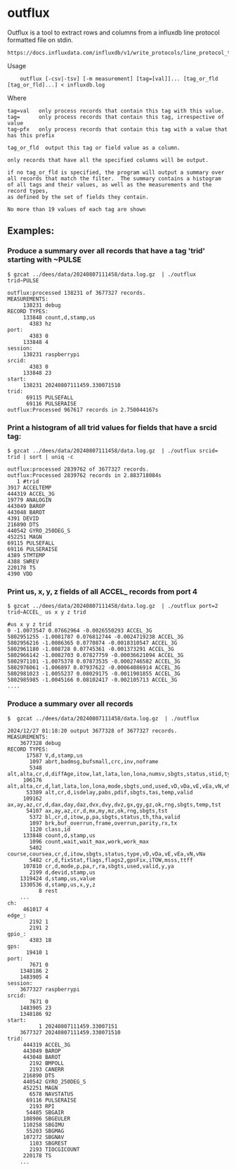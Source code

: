 # outflux

Outflux is a tool to extract rows and columns from a influxdb line protocol formatted file
on stdin.

	https://docs.influxdata.com/influxdb/v1/write_protocols/line_protocol_tutorial/

Usage

```
	outflux [-csv|-tsv] [-m measurement] [tag=[val]]... [tag_or_fld [tag_or_fld]...] < influxdb.log
```

Where

    tag=val   only process records that contain this tag with this value.
    tag=      only process records that contain this tag, irrespective of value
    tag~pfx   only process records that contain this tag with a value that has this prefix

    tag_or_fld  output this tag or field value as a column.

    only records that have all the specified columns will be output.

    if no tag_or_fld is specified, the program will output a summary over
    all records that match the filter.  The summary contains a histogram
    of all tags and their values, as well as the measurements and the record types,
    as defined by the set of fields they contain.

    No more than 19 values of each tag are shown

## Examples:

### Produce a summary over all records that have a tag 'trid' starting with ~PULSE

```
$ gzcat ../dees/data/20240807111458/data.log.gz  | ./outflux trid~PULSE

outflux:processed 138231 of 3677327 records.
MEASUREMENTS:
	 138231 debug
RECORD TYPES:
	 133848 count,d,stamp,us
	   4383 hz
port:
	   4383 0
	 133848 4
session:
	 138231 raspberrypi
srcid:
	   4383 0
	 133848 23
start:
	 138231 20240807111459.330071510
trid:
	  69115 PULSEFALL
	  69116 PULSERAISE
outflux:Processed 967617 records in 2.750044167s
```

### Print a histogram of all trid values for fields that have a srcid tag:

```
$ gzcat ../dees/data/20240807111458/data.log.gz  | ./outflux srcid= trid | sort | uniq -c

outflux:processed 2839762 of 3677327 records.
outflux:Processed 2839762 records in 2.883718084s
   1 #trid
3917 ACCELTEMP
444319 ACCEL_3G
19779 ANALOGIN
443049 BAROP
443048 BAROT
4391 DEVID
216890 DTS
440542 GYRO_250DEG_S
452251 MAGN
69115 PULSEFALL
69116 PULSERAISE
4389 STMTEMP
4388 SWREV
220178 TS
4390 VDD
```

### Print us, x, y, z fields of all ACCEL_ records from port 4

```
$ gzcat ../dees/data/20240807111458/data.log.gz  | ./outflux port=2 trid~ACCEL_ us x y z trid 

#us x y z trid
0 -1.0073547 0.07662964 -0.0026550293 ACCEL_3G
5802951255 -1.0081787 0.076812744 -0.0024719238 ACCEL_3G
5802956216 -1.0086365 0.0770874 -0.0018310547 ACCEL_3G
5802961180 -1.008728 0.07745361 -0.001373291 ACCEL_3G
5802966142 -1.0082703 0.07827759 -0.00036621094 ACCEL_3G
5802971101 -1.0075378 0.07873535 -0.0002746582 ACCEL_3G
5802976061 -1.006897 0.07937622 -0.00064086914 ACCEL_3G
5802981023 -1.0055237 0.08029175 -0.0011901855 ACCEL_3G
5802985985 -1.0045166 0.08102417 -0.002105713 ACCEL_3G
....
```


### Produce a summary over all records

```
$  gzcat ../dees/data/20240807111458/data.log.gz  | ./outflux

2024/12/27 01:18:20 output 3677328 of 3677327 records.
MEASUREMENTS:
	3677328 debug
RECORD TYPES:
	  17587 V,d,stamp,us
	   1097 abrt,badmsg,bufsmall,crc,inv,noframe
	   5348 alt,alta,cr,d,diffAge,itow,lat,lata,lon,lona,numsv,sbgts,status,stid,type,und,used
	 106176 alt,alta,cr,d,lat,lata,lon,lona,mode,sbgts,und,used,vD,vDa,vE,vEa,vN,vNa,valid
	  53389 alt,cr,d,isdelay,pabs,pdif,sbgts,tas,temp,valid
	 109162 ax,ay,az,cr,d,dax,day,daz,dvx,dvy,dvz,gx,gy,gz,ok,rng,sbgts,temp,tst
	  54107 ax,ay,az,cr,d,mx,my,mz,ok,rng,sbgts,tst
	   5372 bl,cr,d,itow,p,pa,sbgts,status,th,tha,valid
	   1097 brk,buf_overrun,frame,overrun,parity,rx,tx
	   1120 class,id
	 133848 count,d,stamp,us
	   1096 count,wait,wait_max,work,work_max
	   5402 course,coursea,cr,d,itow,sbgts,status,type,vD,vDa,vE,vEa,vN,vNa
	   5482 cr,d,fixStat,flags,flags2,gpsFix,iTOW,msss,ttff
	 107810 cr,d,mode,p,pa,r,ra,sbgts,used,valid,y,ya
	   2199 d,devid,stamp,us
	1319424 d,stamp,us,value
	1330536 d,stamp,us,x,y,z
	      8 rest
	...
ch:
	 461017 4
edge_:
	   2192 1
	   2191 2
gpio_:
	   4383 18
gps:
	  19410 1
port:
	   7671 0
	1348186 2
	1483905 4
session:
	3677327 raspberrypi
srcid:
	   7671 0
	1483905 23
	1348186 92
start:
	      1 20240807111459.33007151
	3677327 20240807111459.330071510
trid:
	 444319 ACCEL_3G
	 443049 BAROP
	 443048 BAROT
	   2192 BMPOLL
	   2193 CANERR
	 216890 DTS
	 440542 GYRO_250DEG_S
	 452251 MAGN
	   6578 NAVSTATUS
	  69116 PULSERAISE
	   2193 RPI
	  54485 SBGAIR
	 108906 SBGEULER
	 110258 SBGIMU
	  55203 SBGMAG
	 107272 SBGNAV
	   1103 SBGREST
	   2193 TIOCGICOUNT
	 220178 TS
	...
```